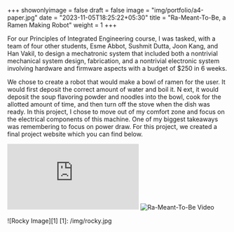 +++
showonlyimage = false
draft = false
image = "img/portfolio/a4-paper.jpg"
date = "2023-11-05T18:25:22+05:30"
title = "Ra-Meant-To-Be, a Ramen Making Robot"
weight = 1
+++

For our Principles of Integrated Engineering course, I was tasked, with a team of four other students, Esme Abbot, Sushmit Dutta, Joon Kang, and Han Vakil, to design a mechatronic system that included both a nontrivial mechanical system design, fabrication, and a nontrivial electronic system involving hardware and firmware aspects with a budget of $250 in 6 weeks.
<!--more-->
We chose to create a robot that would make a bowl of ramen for the user.
It would first deposit the correct amount of water and boil it.
N ext, it would deposit the soup flavoring powder and noodles into the bowl, cook for the allotted amount of time, and then turn off the stove when the dish was ready.
In this project, I chose to move out of my comfort zone and focus on the electrical components of this machine. One of my biggest takeaways was remembering to focus on power draw. 
For this project, we created a final project website which you can find below.

![Final Project Website](https://olincollege.github.io/pie-2021-03/Ra-meant-to-be/index.html)
![Ra-Meant-To-Be Video]()

![Rocky Image][1]
[1]: /img/rocky.jpg
